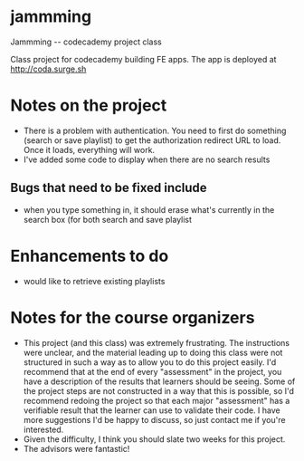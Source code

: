 # jammming
Jammming -- codecademy project class

Class project for codecademy building FE apps.  The app is deployed at http://coda.surge.sh

# Notes on the project
* There is a problem with authentication.  You need to first do something (search or save playlist) to get the authorization 
redirect URL to load.  Once it loads, everything will work.
* I've added some code to display when there are no search results
## Bugs that need to be fixed include
 * when you type something in, it should erase what's currently in the search box (for both search and save playlist

 
# Enhancements to do
* would like to retrieve existing playlists


# Notes for the course organizers
* This project (and this class) was extremely frustrating. The instructions were unclear, and the material leading up
to doing this class were not structured in such a way as to allow you to do this project easily. I'd recommend that at the
end of every "assessment" in the project, you have a description of the results that learners should be seeing. Some of
the project steps are not constructed in a way that this is possible, so I'd recommend redoing the project so that each major "assessment" has a verifiable result that the learner can use to validate their code.
I have more suggestions I'd be happy to discuss, so just contact me if you're interested.
* Given the difficulty, I think you should slate two weeks for this project.
* The advisors were fantastic!
